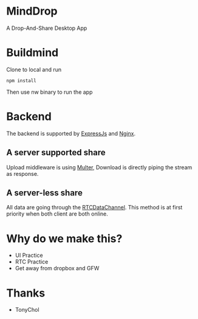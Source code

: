 # MindDrop
A Drop-And-Share Desktop App

# Buildmind
Clone to local and run 

    npm install
    
Then use nw binary to run the app

# Backend

The backend is supported by [ExpressJs](http://expressjs.com/) and [Nginx](http://nginx.org).

## A server supported share

Upload middleware is using [Multer](https://github.com/expressjs/multer), Download is directly piping the stream as response.

## A server-less share

All data are going through the [RTCDataChannel](https://developer.mozilla.org/en-US/docs/Web/API/RTCDataChannel). This method is at first priority when both client are both online.

# Why do we make this?

* UI Practice
* RTC Practice
* Get away from dropbox and GFW

# Thanks
* TonyChol

